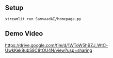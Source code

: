 ## Setup
```
streamlit run SamvaadAI/homepage.py
```
## Demo Video

https://drive.google.com/file/d/1WToW5hBZJ_WtC-UwkKek8ubS9C8tOU4N/view?usp=sharing
